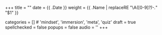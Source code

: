 +++
title = ""
date =  {{ .Date }}
weight = {{ .Name | replaceRE "\\A([0-9]*?)-.*" "$1" }}

categories = [] # 'mindset', 'immersion', 'meta', 'quiz'
draft = true
spellchecked = false
popups = false
audio = ''
+++




